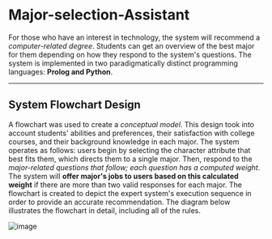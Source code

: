 # Major-selection-Assistant
For those who have an interest in technology, the system will recommend a *computer-related degree*. Students can get an overview of the best major for them depending on how they respond to the system's questions. The system is implemented in two paradigmatically distinct programming languages: **Prolog and Python**.

---

## System Flowchart Design

A flowchart was used to create a *conceptual model*. This design took into account students' abilities and preferences, their satisfaction with college courses, and their background knowledge in each major. The system operates as follows: users begin by selecting the character attribute that best fits them, which directs them to a single major. Then, respond to the *major-related questions that follow; each question has a computed weight*. The system will **offer major's jobs to users based on this calculated weight** if there are more than two valid responses for each major. The flowchart is created to depict the expert system's execution sequence in order to provide an accurate recommendation. The diagram below illustrates the flowchart in detail, including all of the rules. 


![image](https://user-images.githubusercontent.com/53378171/183103267-3f6c5f1f-a4b4-441d-a505-3ff4556ee3dd.png)
